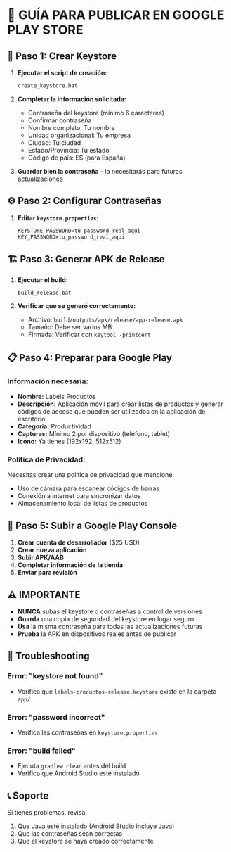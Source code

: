 # 📱 GUÍA PARA PUBLICAR EN GOOGLE PLAY STORE

## 🔐 Paso 1: Crear Keystore

1. **Ejecutar el script de creación:**
   ```bash
   create_keystore.bat
   ```

2. **Completar la información solicitada:**
   - Contraseña del keystore (mínimo 6 caracteres)
   - Confirmar contraseña
   - Nombre completo: Tu nombre
   - Unidad organizacional: Tu empresa
   - Ciudad: Tu ciudad
   - Estado/Provincia: Tu estado
   - Código de país: ES (para España)

3. **Guardar bien la contraseña** - la necesitarás para futuras actualizaciones

## ⚙️ Paso 2: Configurar Contraseñas

1. **Editar `keystore.properties`:**
   ```
   KEYSTORE_PASSWORD=tu_password_real_aqui
   KEY_PASSWORD=tu_password_real_aqui
   ```

## 🏗️ Paso 3: Generar APK de Release

1. **Ejecutar el build:**
   ```bash
   build_release.bat
   ```

2. **Verificar que se generó correctamente:**
   - Archivo: `build/outputs/apk/release/app-release.apk`
   - Tamaño: Debe ser varios MB
   - Firmada: Verificar con `keytool -printcert`

## 📋 Paso 4: Preparar para Google Play

### Información necesaria:
- **Nombre:** Labels Productos
- **Descripción:** Aplicación móvil para crear listas de productos y generar códigos de acceso que pueden ser utilizados en la aplicación de escritorio
- **Categoría:** Productividad
- **Capturas:** Mínimo 2 por dispositivo (teléfono, tablet)
- **Icono:** Ya tienes (192x192, 512x512)

### Política de Privacidad:
Necesitas crear una política de privacidad que mencione:
- Uso de cámara para escanear códigos de barras
- Conexión a internet para sincronizar datos
- Almacenamiento local de listas de productos

## 🚀 Paso 5: Subir a Google Play Console

1. **Crear cuenta de desarrollador** ($25 USD)
2. **Crear nueva aplicación**
3. **Subir APK/AAB**
4. **Completar información de la tienda**
5. **Enviar para revisión**

## ⚠️ IMPORTANTE

- **NUNCA** subas el keystore o contraseñas a control de versiones
- **Guarda** una copia de seguridad del keystore en lugar seguro
- **Usa** la misma contraseña para todas las actualizaciones futuras
- **Prueba** la APK en dispositivos reales antes de publicar

## 🔧 Troubleshooting

### Error: "keystore not found"
- Verifica que `labels-productos-release.keystore` existe en la carpeta `app/`

### Error: "password incorrect"
- Verifica las contraseñas en `keystore.properties`

### Error: "build failed"
- Ejecuta `gradlew clean` antes del build
- Verifica que Android Studio esté instalado

## 📞 Soporte

Si tienes problemas, revisa:
1. Que Java esté instalado (Android Studio incluye Java)
2. Que las contraseñas sean correctas
3. Que el keystore se haya creado correctamente
